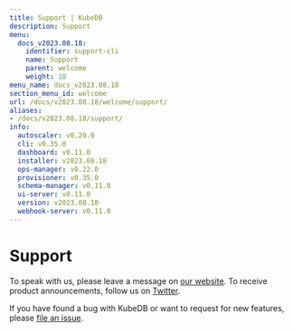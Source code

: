 ```yaml
---
title: Support | KubeDB
description: Support
menu:
  docs_v2023.08.18:
    identifier: support-cli
    name: Support
    parent: welcome
    weight: 10
menu_name: docs_v2023.08.18
section_menu_id: welcome
url: /docs/v2023.08.18/welcome/support/
aliases:
- /docs/v2023.08.18/support/
info:
  autoscaler: v0.20.0
  cli: v0.35.0
  dashboard: v0.11.0
  installer: v2023.08.18
  ops-manager: v0.22.0
  provisioner: v0.35.0
  schema-manager: v0.11.0
  ui-server: v0.11.0
  version: v2023.08.18
  webhook-server: v0.11.0
---
```


# Support

To speak with us, please leave a message on [our website](https://appscode.com/contact/). To receive product announcements, follow us on [Twitter](https://twitter.com/KubeDB).

If you have found a bug with KubeDB or want to request for new features, please [file an issue](https://github.com/kubedb/project/issues/new).
